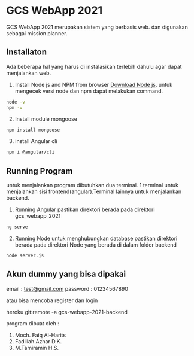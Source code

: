 # GCS WebApp 2021 

GCS WebApp 2021 merupakan sistem yang berbasis web. dan digunakan sebagai mission planner.

## Installaton 
Ada beberapa hal yang harus di instalasikan terlebih dahulu agar dapat menjalankan web.

1. Install Node js and NPM from browser 
[Download Node js](https://nodejs.org/en/).
untuk mengecek versi node dan npm dapat melakukan command.
```bash
node -v
npm -v
```
2. Install module mongoose
```bash
npm install mongoose
```
3. install Angular cli
```bash
npm i @angular/cli
```

## Running Program 
untuk menjalankan program dibutuhkan dua terminal. 1 terminal untuk menjalankan sisi frontend(angular).Terminal lainnya untuk menjalankan backend. 
1. Running Angular 
pastikan direktori berada pada direktori gcs_webapp_2021
```bash
ng serve
```
2. Running Node untuk menghubungkan database
pastikan direktori berada pada direktori Node yang berada di dalam folder backend 
```bash
node server.js
```

## Akun dummy yang bisa dipakai 
email : test@gmail.com
password : 01234567890

atau bisa mencoba register dan login

heroku git:remote -a gcs-webapp-2021-backend


program dibuat oleh :
1. Moch. Faiq Al-Harits
2. Fadillah Azhar D.K.
3. M.Tamiramin H.S.
